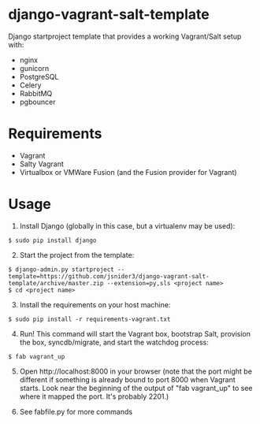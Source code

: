 django-vagrant-salt-template
============================

Django startproject template that provides a working Vagrant/Salt setup with:

* nginx
* gunicorn
* PostgreSQL
* Celery
* RabbitMQ
* pgbouncer

Requirements
============

* Vagrant
* Salty Vagrant
* Virtualbox or VMWare Fusion (and the Fusion provider for Vagrant)

Usage
=====

1. Install Django (globally in this case, but a virtualenv may be used):

```
$ sudo pip install django
```

2. Start the project from the template:

```
$ django-admin.py startproject --template=https://github.com/jsnider3/django-vagrant-salt-template/archive/master.zip --extension=py,sls <project name>
$ cd <project name>
```

3. Install the requirements on your host machine:

```
$ sudo pip install -r requirements-vagrant.txt
```

4. Run! This command will start the Vagrant box, bootstrap Salt, provision the box, syncdb/migrate, and start the watchdog process:

```
$ fab vagrant_up
```

5. Open http://localhost:8000 in your browser (note that the port might be different if something is already bound to port 8000 when Vagrant starts. Look near the beginning of the output of "fab vagrant_up" to see where it mapped the port. It's probably 2201.)

6. See fabfile.py for more commands
